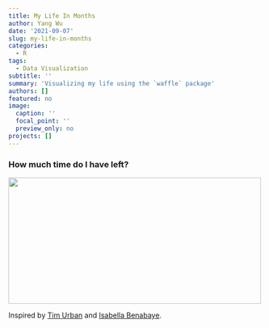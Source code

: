 ```yaml
---
title: My Life In Months
author: Yang Wu
date: '2021-09-07'
slug: my-life-in-months
categories:
  - R
tags:
  - Data Visualization
subtitle: ''
summary: 'Visualizing my life using the `waffle` package'
authors: []
featured: no
image:
  caption: ''
  focal_point: ''
  preview_only: no
projects: []
---
```


### How much time do I have left?

<img src="my_life_in_months.png" width="500" height="250">

Inspired by [Tim Urban](https://waitbutwhy.com/2014/05/life-weeks.html) and [ Isabella Benabaye](https://github.com/isabellabenabaye/life-chart).
